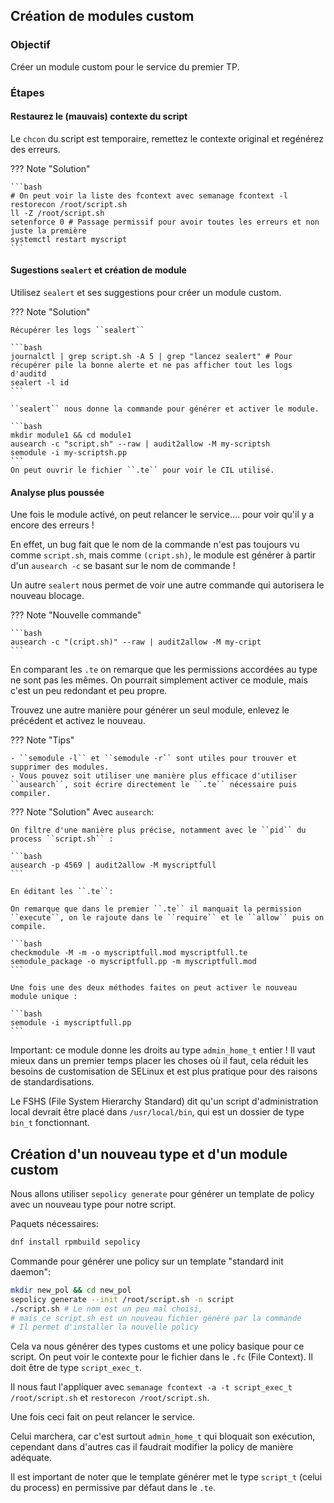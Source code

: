 ## Création de modules custom 

### Objectif

Créer un module custom pour le service du premier TP.

### Étapes

#### Restaurez le (mauvais) contexte du script

Le ``chcon`` du script est temporaire, remettez le contexte original et regénérez des erreurs.

??? Note "Solution"

    ```bash
    # On peut voir la liste des fcontext avec semanage fcontext -l 
    restorecon /root/script.sh
    ll -Z /root/script.sh
    setenforce 0 # Passage permissif pour avoir toutes les erreurs et non juste la première
    systemctl restart myscript
    ```
    
#### Sugestions ``sealert`` et création de module

Utilisez ``sealert`` et ses suggestions pour créer un module custom. 

??? Note "Solution"

    Récupérer les logs ``sealert``
    
    ```bash
    journalctl | grep script.sh -A 5 | grep "lancez sealert" # Pour récupérer pile la bonne alerte et ne pas afficher tout les logs d'auditd
    sealert -l id
    ```

    ``sealert`` nous donne la commande pour générer et activer le module.

    ```bash
    mkdir module1 && cd module1
    ausearch -c "script.sh" --raw | audit2allow -M my-scriptsh
    semodule -i my-scriptsh.pp 
    ```
    On peut ouvrir le fichier ``.te`` pour voir le CIL utilisé.

#### Analyse plus poussée

Une fois le module activé, on peut relancer le service.... pour voir qu'il y a encore des erreurs !

En effet, un bug fait que le nom de la commande n'est pas toujours vu comme ``script.sh``, mais comme ``(cript.sh)``, le module est générer à partir d'un ``ausearch -c`` se basant sur le nom de commande !

Un autre ``sealert`` nous permet de voir une autre commande qui autorisera le nouveau blocage.

??? Note "Nouvelle commande"

    ```bash
    ausearch -c "(cript.sh)" --raw | audit2allow -M my-cript
    ```

En comparant les ``.te`` on remarque que les permissions accordées au type ne sont pas les mêmes. On pourrait simplement activer ce module, mais c'est un peu redondant et peu propre.

Trouvez une autre manière pour générer un seul module, enlevez le précédent et activez le nouveau.

??? Note "Tips"

    - ``semodule -l`` et ``semodule -r`` sont utiles pour trouver et supprimer des modules.
    - Vous pouvez soit utiliser une manière plus efficace d'utiliser ``ausearch``, soit écrire directement le ``.te`` nécessaire puis compiler.


??? Note "Solution"
    Avec ``ausearch``:

    On filtre d'une manière plus précise, notamment avec le ``pid`` du process ``script.sh`` : 
    
    ```bash
    ausearch -p 4569 | audit2allow -M myscriptfull
    ```

    En éditant les ``.te``:
    
    On remarque que dans le premier ``.te`` il manquait la permission ``execute``, on le rajoute dans le ``require`` et le ``allow`` puis on compile.
    
    ```bash
    checkmodule -M -m -o myscriptfull.mod myscriptfull.te
    semodule_package -o myscriptfull.pp -m myscriptfull.mod
    ```

    Une fois une des deux méthodes faites on peut activer le nouveau module unique :
    
    ```bash
    semodule -i myscriptfull.pp
    ```

Important: ce module donne les droits au type ``admin_home_t`` entier ! Il vaut mieux dans un premier temps placer les choses où il faut, cela réduit les besoins de customisation de SELinux et est plus pratique pour des raisons de standardisations.

Le FSHS (File System Hierarchy Standard) dit qu'un script d'administration local devrait être placé dans ``/usr/local/bin``, qui est un dossier de type ``bin_t`` fonctionnant.  


## Création d'un nouveau type et d'un module custom

Nous allons utiliser ``sepolicy generate`` pour générer un template de policy avec un nouveau type pour notre script.

Paquets nécessaires:

```bash
dnf install rpmbuild sepolicy
```

Commande pour générer une policy sur un template "standard init daemon":

```bash
mkdir new_pol && cd new_pol
sepolicy generate --init /root/script.sh -n script
./script.sh # Le nom est un peu mal choisi, 
# mais ce script.sh est un nouveau fichier généré par la commande
# Il permet d'installer la nouvelle policy
```

Cela va nous générer des types customs et une policy basique pour ce script.
On peut voir le contexte pour le fichier dans le ``.fc`` (File Context). Il doit être de type ``script_exec_t``.

Il nous faut l'appliquer avec ``semanage fcontext -a -t script_exec_t /root/script.sh`` et ``restorecon /root/script.sh``.

Une fois ceci fait on peut relancer le service.

Celui marchera, car c'est surtout ``admin_home_t`` qui bloquait son exécution, cependant dans d'autres cas il faudrait modifier la policy de manière adéquate.

Il est important de noter que le template générer met le type ``script_t`` (celui du process) en permissive par défaut dans le ``.te``.





